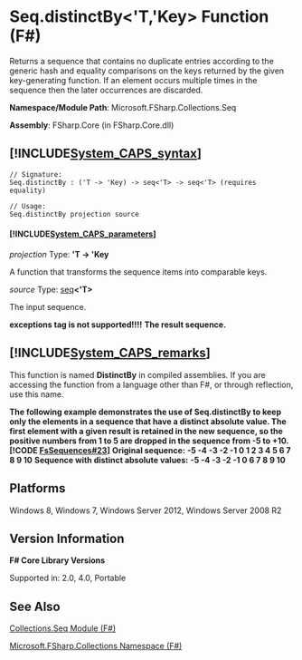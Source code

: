 # Seq.distinctBy<'T,'Key> Function (F#)

Returns a sequence that contains no duplicate entries according to the generic hash and equality comparisons on the keys returned by the given key-generating function. If an element occurs multiple times in the sequence then the later occurrences are discarded.

**Namespace/Module Path**: Microsoft.FSharp.Collections.Seq

**Assembly**: FSharp.Core (in FSharp.Core.dll)


## [!INCLUDE[System_CAPS_syntax](//System/Token/System_CAPS_syntax_md.md)]

```
// Signature:
Seq.distinctBy : ('T -> 'Key) -> seq<'T> -> seq<'T> (requires equality)

// Usage:
Seq.distinctBy projection source
```

#### [!INCLUDE[System_CAPS_parameters](//System/Token/System_CAPS_parameters_md.md)]
*projection*
Type: **'T -&gt; 'Key**


A function that transforms the sequence items into comparable keys.


*source*
Type: [seq](http://msdn.microsoft.com/en-us/library/2f0c87c6-8a0d-4d33-92a6-10d1d037ce75)**&lt;'T&gt;**


The input sequence.



**exceptions tag is not supported!!!!**
**The result sequence.**
## [!INCLUDE[System_CAPS_remarks](//System/Token/System_CAPS_remarks_md.md)]
This function is named **DistinctBy** in compiled assemblies. If you are accessing the function from a language other than F#, or through reflection, use this name.

**The following example demonstrates the use of Seq.distinctBy to keep only the elements in a sequence that have a distinct absolute value. The first element with a given result is retained in the new sequence, so the positive numbers from 1 to 5 are dropped in the sequence from -5 to +10.**
**[!CODE [FsSequences#23](../CodeSnippet/VS_Snippets_Fsharp/fssequences/FSharp/fs/program.fs#23)]**
**Original sequence:**
**-5 -4 -3 -2 -1 0 1 2 3 4 5 6 7 8 9 10**
**Sequence with distinct absolute values:**
**-5 -4 -3 -2 -1 0 6 7 8 9 10**
## Platforms
Windows 8, Windows 7, Windows Server 2012, Windows Server 2008 R2


## Version Information
**F# Core Library Versions**

Supported in: 2.0, 4.0, Portable




## See Also
[Collections.Seq Module &#40;F&#35;&#41;](Collections.Seq+Module+28%F%2329%.md)

[Microsoft.FSharp.Collections Namespace &#40;F&#35;&#41;](Microsoft.FSharp.Collections+Namespace+28%F%2329%.md)


